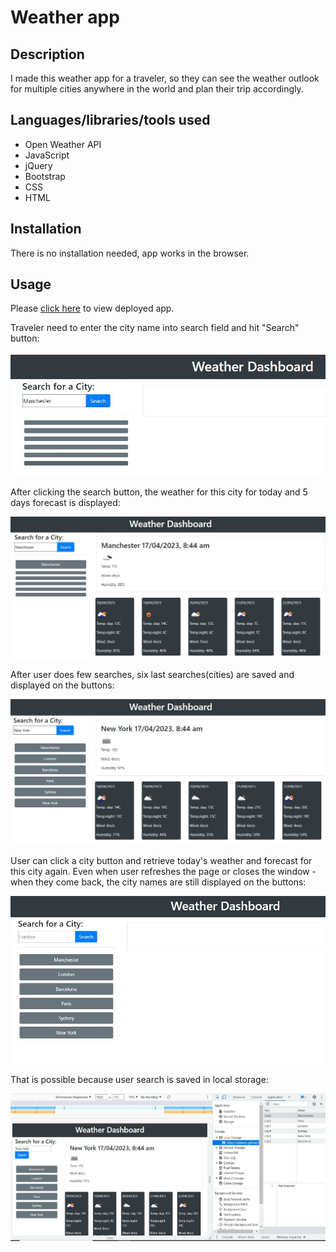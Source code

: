 # Weather app

## Description

I made this weather app for a traveler, so they can see the weather outlook for multiple cities anywhere in the world and plan their trip accordingly.

## Languages/libraries/tools used

- Open Weather API
- JavaScript
- jQuery
- Bootstrap
- CSS
- HTML

## Installation

There is no installation needed, app works in the browser.

## Usage

Please [click here](https://astarem.github.io/weather-app/) to view deployed app.

Traveler need to enter the city name into search field and hit "Search" button:

![starting page](images/enter_city.JPG)

After clicking the search button, the weather for this city for today and 5 days forecast is displayed: 

![todays weather and forecast](images/today_forecast.JPG)

After user does few searches, six last searches(cities) are saved and displayed on the buttons: 

![saved search cities](images/searches_saved.JPG)

User can click a city button and retrieve today's weather and forecast for this city again.
Even when user refreshes the page or closes the window - when they come back, the city names are still displayed on the buttons:

![after refresh](images/after_refresh.JPG)



That is possible because user search is saved in local storage:

![searches saved in local storage](images/local_storage.JPG)




